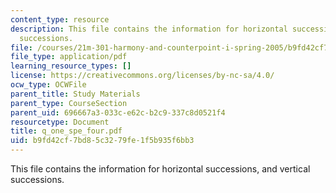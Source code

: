 ```yaml
---
content_type: resource
description: This file contains the information for horizontal successions, and vertical
  successions.
file: /courses/21m-301-harmony-and-counterpoint-i-spring-2005/b9fd42cf7bd85c3279fe1f5b935f6bb3_q_one_spe_four.pdf
file_type: application/pdf
learning_resource_types: []
license: https://creativecommons.org/licenses/by-nc-sa/4.0/
ocw_type: OCWFile
parent_title: Study Materials
parent_type: CourseSection
parent_uid: 696667a3-033c-e62c-b2c9-337c8d0521f4
resourcetype: Document
title: q_one_spe_four.pdf
uid: b9fd42cf-7bd8-5c32-79fe-1f5b935f6bb3
---
```

This file contains the information for horizontal successions, and vertical successions.